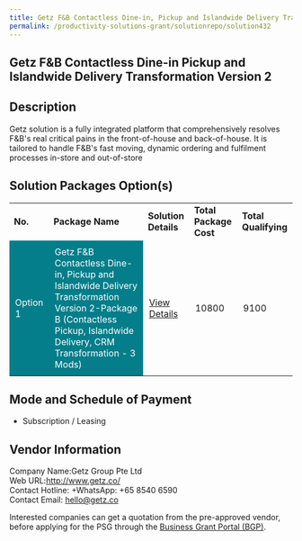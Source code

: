 ```yaml
---
title: Getz F&B Contactless Dine-in, Pickup and Islandwide Delivery Transformation Version 2
permalink: /productivity-solutions-grant/solutionrepo/solution432
---
```


## Getz F&B Contactless Dine-in Pickup and Islandwide Delivery Transformation Version 2

## Description

Getz solution is a fully integrated platform that comprehensively resolves F&B's real critical pains in the front-of-house and back-of-house. It is tailored to handle F&B's fast moving, dynamic ordering and fulfilment processes in-store and out-of-store 



## Solution Packages Option(s)

<table>
<tr>
<td><b>No.</b></td>
<td><b>Package Name</b></td>
<td><b>Solution Details</b></td>
<td><b>Total Package Cost</b></td>
<td><b>Total Qualifying</b></td>
</tr>
<tr>
<td style='padding: 10px; background-color: #037E8A; color: #FFFFFF;'>Option 1</td>
<td style='padding: 10px; background-color: #037E8A; color: #FFFFFF;'>Getz F&B Contactless Dine-in, Pickup and Islandwide Delivery Transformation Version 2-Package B (Contactless Pickup, Islandwide Delivery, CRM Transformation - 3 Mods) </td>
<td style='padding: 10px;'><a href='https://www.gobusiness.gov.sg/images/psg/Getz_Group_Annex_3_20200702223650_Part_2.pdf' target='_blank'>View Details</a></td>
<td style='padding: 10px;'>10800</td>
<td style='padding: 10px;'>9100</td>
</tr>
</table>

## Mode and Schedule of Payment

 - Subscription / Leasing

## Vendor Information

 Company Name:Getz Group Pte Ltd<br>Web URL:http://www.getz.co/<br>Contact Hotline: +WhatsApp: +65 8540 6590<br>Contact Email: hello@getz.co

Interested companies can get a quotation from the pre-approved vendor, before applying for the PSG through the <a href='https://www.businessgrants.gov.sg/' target='_blank' rel='noopener'>Business Grant Portal (BGP)</a>.

<script src="/jquery/resize-tables.js"></script>
